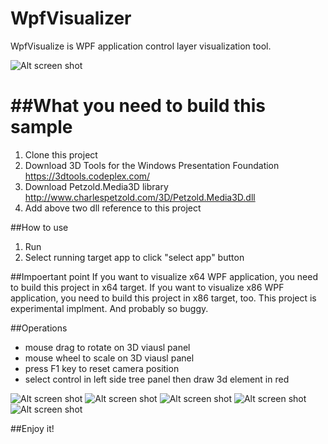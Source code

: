 WpfVisualizer
=============
WpfVisualize is WPF application control layer visualization tool.

![Alt screen shot](https://github.com/user-attachments/assets/012a970c-5f40-49fb-86dc-62ea30f1b7af "Screen shot")

##What you need to build this sample
=============
1. Clone this project
1. Download 3D Tools for the Windows Presentation Foundation
https://3dtools.codeplex.com/
1. Download Petzold.Media3D library
http://www.charlespetzold.com/3D/Petzold.Media3D.dll
1. Add above two dll reference to this project

##How to use
1. Run
1. Select running target app to click "select app" button


##Impoertant point
If you want to visualize x64 WPF application, you need to build this project in x64 target.
If you want to visualize x86 WPF application, you need to build this project in x86 target, too.
This project is experimental implment. And probably so buggy.

##Operations
* mouse drag to rotate on 3D viausl panel
* mouse wheel to scale on 3D viausl panel
* press F1 key to reset camera position
* select control in left side tree panel then draw 3d element in red

![Alt screen shot](https://github.com/user-attachments/assets/fa18301a-b2c6-4cb6-a515-2e710577acce "Screen shot")
![Alt screen shot](https://github.com/user-attachments/assets/e0ccf4db-8c15-4272-84d5-8355c5692d20 "Screen shot")
![Alt screen shot](https://github.com/user-attachments/assets/290d40c3-b966-4086-81c0-3165ccb49a20 "Screen shot")
![Alt screen shot](https://github.com/user-attachments/assets/0434d528-876b-437f-abf3-6af74106d9b0 "Screen shot")
![Alt screen shot](https://github.com/user-attachments/assets/bdf1862b-e93d-4096-9ff0-31b625ca50c9 "Screen shot")



##Enjoy it!
